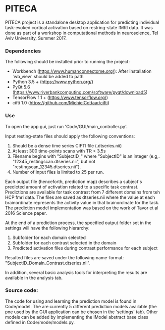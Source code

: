 # PITECA

PITECA project is a standalone desktop application for predicting individual task-evoked cortical activation based on restring-state fMRI data.
It was done as part of a workshop in computational methods in neuroscience, Tel Aviv University, Summer 2017.

### Dependencies

The following should be installed prior to running the project:

- Workbench (https://www.humanconnectome.org/): After installation 'wb_view' should be added to path
- Python 3.5 + (https://www.python.org/)
- PyQt 5.6 (https://www.riverbankcomputing.com/software/pyqt/download5)
- TensorFlow 1.1 + (https://www.tensorflow.org/)
- cifti 1.0 (https://github.com/MichielCottaar/cifti)

### Use

To open the app gui, just run 'Code/GUI/main_controller.py'.

Input resting-state files should apply the following conventions:
1. Should be a dense time series CIFTI file (.dtseries.nii)
2. At least 300 time-points scans with TR < 3.5s
3. Filename begins with "SubjectID_" where "SubjectID" is an integer (e.g,. "12345_restingscan.dtseries.nii",
    but not "restingscan_12345.dtseries.nii").
4. Number of input files is limited to 25 per run. 

Each output file (henceforth, prediction map) describes a subject's predicted amount of activation related to a specific task contrast. Predictions are available for task contrast from 7 different domains from teh HCP fmri data.
The files are saved as dtseries.nii where the value at each brainordinate represents the activity value in that brainordinate for the task.
The prediction model implementation was based on the work of Tavor et al 2016 Science paper.

At the end of a prediction process, the specified output folder set in the settings will have the following hierarchy:
1. Subfolder for each domain selected
2. Subfolder for each contrast selected in the domain
3. Predicted activation files during contrast performance for each subject

Resulted files are saved under the following name-format: "SubjectID_Domain_Contrast.dtseries.nii".

In addition, several basic analysis tools for interpreting the results are available in the analysis tab.



### Source code:
The code for using and learning the prediction model is found in Code/model.
The are currently 5 different prediction models available (the pne used by the GUI application can be chosen in the 'settings' tab).
Other models can be added by implementing the IModel abstract base class defined in Code/mode/models.py.
